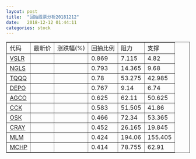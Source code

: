 ```yaml
---
layout: post
title:  "回抽股票分析20181212"
date:   2018-12-12 01:44:11
categories: stock
---
```

<script type="text/javascript">
var stockList = []
stockList.push('gb_vslr');
stockList.push('gb_ngls');
stockList.push('gb_tqqq');
stockList.push('gb_depo');
stockList.push('gb_agco');
stockList.push('gb_cck');
stockList.push('gb_osk');
stockList.push('gb_cray');
stockList.push('gb_mlm');
stockList.push('gb_mchp');
</script>
<table border="1">
 <tr>
 <td>代码</td>
 <td>最新价</td>
 <td>涨跌幅(%)</td>
 <td>回抽比例</td>
 <td>阻力</td>
 <td>支撑</td>
</tr>
  <tr id="vslr">
  <td><a href="http://stock.finance.sina.com.cn/usstock/quotes/VSLR.html" target="_blank">VSLR</a></td><td></td><td></td><td>0.869</td><td>7.115</td><td>4.82</td></tr>
  <tr id="ngls">
  <td><a href="http://stock.finance.sina.com.cn/usstock/quotes/NGLS.html" target="_blank">NGLS</a></td><td></td><td></td><td>0.793</td><td>14.365</td><td>9.68</td></tr>
  <tr id="tqqq">
  <td><a href="http://stock.finance.sina.com.cn/usstock/quotes/TQQQ.html" target="_blank">TQQQ</a></td><td></td><td></td><td>0.78</td><td>53.275</td><td>42.985</td></tr>
  <tr id="depo">
  <td><a href="http://stock.finance.sina.com.cn/usstock/quotes/DEPO.html" target="_blank">DEPO</a></td><td></td><td></td><td>0.767</td><td>9.14</td><td>6.74</td></tr>
  <tr id="agco">
  <td><a href="http://stock.finance.sina.com.cn/usstock/quotes/AGCO.html" target="_blank">AGCO</a></td><td></td><td></td><td>0.625</td><td>62.11</td><td>50.625</td></tr>
  <tr id="cck">
  <td><a href="http://stock.finance.sina.com.cn/usstock/quotes/CCK.html" target="_blank">CCK</a></td><td></td><td></td><td>0.583</td><td>51.505</td><td>41.86</td></tr>
  <tr id="osk">
  <td><a href="http://stock.finance.sina.com.cn/usstock/quotes/OSK.html" target="_blank">OSK</a></td><td></td><td></td><td>0.466</td><td>72.34</td><td>53.365</td></tr>
  <tr id="cray">
  <td><a href="http://stock.finance.sina.com.cn/usstock/quotes/CRAY.html" target="_blank">CRAY</a></td><td></td><td></td><td>0.452</td><td>26.165</td><td>19.845</td></tr>
  <tr id="mlm">
  <td><a href="http://stock.finance.sina.com.cn/usstock/quotes/MLM.html" target="_blank">MLM</a></td><td></td><td></td><td>0.424</td><td>194.06</td><td>155.405</td></tr>
  <tr id="mchp">
  <td><a href="http://stock.finance.sina.com.cn/usstock/quotes/MCHP.html" target="_blank">MCHP</a></td><td></td><td></td><td>0.414</td><td>78.755</td><td>62.91</td></tr>
</table>
